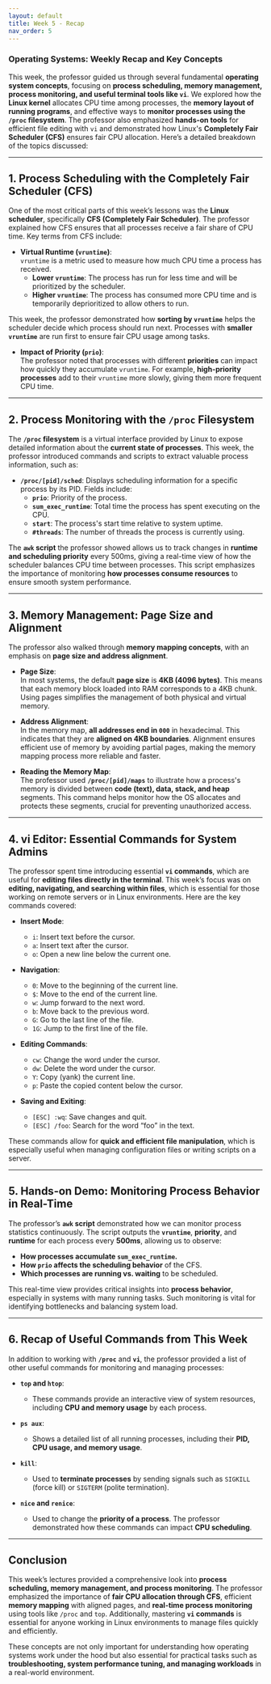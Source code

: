 ```yaml
---
layout: default
title: Week 5 - Recap
nav_order: 5
---
```


### **Operating Systems: Weekly Recap and Key Concepts**  

This week, the professor guided us through several fundamental **operating system concepts**, focusing on **process scheduling, memory management, process monitoring, and useful terminal tools like `vi`**. We explored how the **Linux kernel** allocates CPU time among processes, the **memory layout of running programs**, and effective ways to **monitor processes using the `/proc` filesystem**. The professor also emphasized **hands-on tools** for efficient file editing with `vi` and demonstrated how Linux's **Completely Fair Scheduler (CFS)** ensures fair CPU allocation. Here’s a detailed breakdown of the topics discussed:

---

## **1. Process Scheduling with the Completely Fair Scheduler (CFS)**

One of the most critical parts of this week’s lessons was the **Linux scheduler**, specifically **CFS (Completely Fair Scheduler)**. The professor explained how CFS ensures that all processes receive a fair share of CPU time. Key terms from CFS include:

- **Virtual Runtime (`vruntime`)**:  
  `vruntime` is a metric used to measure how much CPU time a process has received.  
  - **Lower `vruntime`**: The process has run for less time and will be prioritized by the scheduler.  
  - **Higher `vruntime`**: The process has consumed more CPU time and is temporarily deprioritized to allow others to run.

This week, the professor demonstrated how **sorting by `vruntime`** helps the scheduler decide which process should run next. Processes with **smaller `vruntime`** are run first to ensure fair CPU usage among tasks.

- **Impact of Priority (`prio`)**:  
  The professor noted that processes with different **priorities** can impact how quickly they accumulate `vruntime`. For example, **high-priority processes** add to their `vruntime` more slowly, giving them more frequent CPU time.

---

## **2. Process Monitoring with the `/proc` Filesystem**

The **`/proc` filesystem** is a virtual interface provided by Linux to expose detailed information about the **current state of processes**. This week, the professor introduced commands and scripts to extract valuable process information, such as:

- **`/proc/[pid]/sched`**: Displays scheduling information for a specific process by its PID. Fields include:
  - **`prio`**: Priority of the process.
  - **`sum_exec_runtime`**: Total time the process has spent executing on the CPU.
  - **`start`**: The process's start time relative to system uptime.
  - **`#threads`**: The number of threads the process is currently using.

The **`awk` script** the professor showed allows us to track changes in **runtime and scheduling priority** every 500ms, giving a real-time view of how the scheduler balances CPU time between processes. This script emphasizes the importance of monitoring **how processes consume resources** to ensure smooth system performance.

---

## **3. Memory Management: Page Size and Alignment**  
The professor also walked through **memory mapping concepts**, with an emphasis on **page size and address alignment**. 

- **Page Size**:  
  In most systems, the default **page size** is **4KB (4096 bytes)**. This means that each memory block loaded into RAM corresponds to a 4KB chunk. Using pages simplifies the management of both physical and virtual memory.

- **Address Alignment**:  
  In the memory map, **all addresses end in `000`** in hexadecimal. This indicates that they are **aligned on 4KB boundaries**. Alignment ensures efficient use of memory by avoiding partial pages, making the memory mapping process more reliable and faster.

- **Reading the Memory Map**:  
  The professor used **`/proc/[pid]/maps`** to illustrate how a process's memory is divided between **code (text), data, stack, and heap** segments. This command helps monitor how the OS allocates and protects these segments, crucial for preventing unauthorized access.

---

## **4. vi Editor: Essential Commands for System Admins**

The professor spent time introducing essential **`vi` commands**, which are useful for **editing files directly in the terminal**. This week’s focus was on **editing, navigating, and searching within files**, which is essential for those working on remote servers or in Linux environments. Here are the key commands covered:

- **Insert Mode**:  
  - `i`: Insert text before the cursor.  
  - `a`: Insert text after the cursor.  
  - `o`: Open a new line below the current one.  

- **Navigation**:  
  - `0`: Move to the beginning of the current line.  
  - `$`: Move to the end of the current line.  
  - `w`: Jump forward to the next word.  
  - `b`: Move back to the previous word.  
  - `G`: Go to the last line of the file.  
  - `1G`: Jump to the first line of the file.  

- **Editing Commands**:  
  - `cw`: Change the word under the cursor.  
  - `dw`: Delete the word under the cursor.  
  - `Y`: Copy (yank) the current line.  
  - `p`: Paste the copied content below the cursor.  

- **Saving and Exiting**:  
  - `[ESC] :wq`: Save changes and quit.  
  - `[ESC] /foo`: Search for the word “foo” in the text.

These commands allow for **quick and efficient file manipulation**, which is especially useful when managing configuration files or writing scripts on a server.

---

## **5. Hands-on Demo: Monitoring Process Behavior in Real-Time**

The professor’s **`awk` script** demonstrated how we can monitor process statistics continuously. The script outputs the **`vruntime`**, **priority**, and **runtime** for each process every **500ms**, allowing us to observe:

- **How processes accumulate `sum_exec_runtime`.**
- **How `prio` affects the scheduling behavior** of the CFS.
- **Which processes are running vs. waiting** to be scheduled.

This real-time view provides critical insights into **process behavior**, especially in systems with many running tasks. Such monitoring is vital for identifying bottlenecks and balancing system load.

---

## **6. Recap of Useful Commands from This Week**

In addition to working with **`/proc`** and **`vi`**, the professor provided a list of other useful commands for monitoring and managing processes:

- **`top` and `htop`**:  
  - These commands provide an interactive view of system resources, including **CPU and memory usage** by each process.

- **`ps aux`**:  
  - Shows a detailed list of all running processes, including their **PID, CPU usage, and memory usage**.

- **`kill`**:  
  - Used to **terminate processes** by sending signals such as `SIGKILL` (force kill) or `SIGTERM` (polite termination).

- **`nice` and `renice`**:  
  - Used to change the **priority of a process**. The professor demonstrated how these commands can impact **CPU scheduling**.

---

## **Conclusion**

This week’s lectures provided a comprehensive look into **process scheduling, memory management, and process monitoring**. The professor emphasized the importance of **fair CPU allocation through CFS**, efficient **memory mapping** with aligned pages, and **real-time process monitoring** using tools like `/proc` and `top`. Additionally, mastering **`vi` commands** is essential for anyone working in Linux environments to manage files quickly and efficiently.

These concepts are not only important for understanding how operating systems work under the hood but also essential for practical tasks such as **troubleshooting, system performance tuning, and managing workloads** in a real-world environment.
